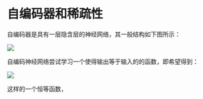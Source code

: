 # **自编码器和稀疏性** #
自编码器是具有一层隐含层的神经网络，其一般结构如下图所示：

![](https://i.imgur.com/XAYz83P.png)

自编码神经网络尝试学习一个使得输出等于输入的的函数，即希望得到：

![](https://i.imgur.com/kWH8atn.png)

这样的一个恒等函数，